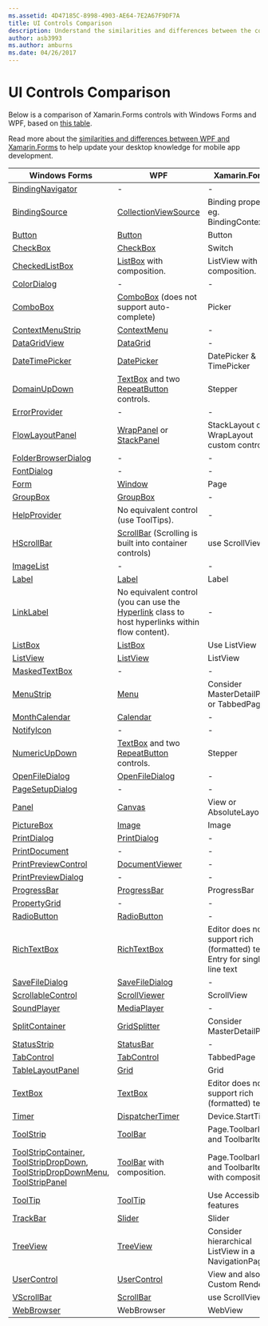 ```yaml
---
ms.assetid: 4D47185C-8998-4903-AE64-7E2A67F9DF7A
title: UI Controls Comparison
description: Understand the similarities and differences between the controls availabe on each platform.
author: asb3993
ms.author: amburns
ms.date: 04/26/2017
---
```

# UI Controls Comparison

Below is a comparison of Xamarin.Forms controls with Windows Forms and WPF,
based on [this table](/dotnet/framework/wpf/advanced/windows-forms-controls-and-equivalent-wpf-controls).

Read more about the [similarities and differences between WPF and Xamarin.Forms](wpf.md)
to help update your desktop knowledge for mobile app development.

|Windows Forms|WPF|Xamarin.Forms|
|--- |--- |--- |
|[BindingNavigator](https://msdn.microsoft.com/library/system.windows.forms.bindingnavigator(v=vs.110).aspx)|-|-|
|[BindingSource](https://msdn.microsoft.com/library/system.windows.forms.bindingsource(v=vs.110).aspx)|[CollectionViewSource](https://msdn.microsoft.com/library/system.windows.data.collectionviewsource(v=vs.110).aspx)|Binding property, eg. BindingContext|
|[Button](https://msdn.microsoft.com/library/system.windows.forms.button(v=vs.110).aspx)|[Button](https://msdn.microsoft.com/library/system.windows.controls.button(v=vs.110).aspx)|Button|
|[CheckBox](https://msdn.microsoft.com/library/system.windows.forms.checkbox(v=vs.110).aspx)|[CheckBox](https://msdn.microsoft.com/library/system.windows.controls.checkbox(v=vs.110).aspx)|Switch|
|[CheckedListBox](https://msdn.microsoft.com/library/system.windows.forms.checkedlistbox(v=vs.110).aspx)|[ListBox](https://msdn.microsoft.com/library/system.windows.controls.listbox(v=vs.110).aspx) with composition.|ListView with composition.|
|[ColorDialog](https://msdn.microsoft.com/library/system.windows.forms.colordialog(v=vs.110).aspx)|-|-|
|[ComboBox](https://msdn.microsoft.com/library/system.windows.forms.combobox(v=vs.110).aspx)|[ComboBox](https://msdn.microsoft.com/library/system.windows.controls.combobox(v=vs.110).aspx) (does not support auto-complete)|Picker|
|[ContextMenuStrip](https://msdn.microsoft.com/library/system.windows.forms.contextmenustrip(v=vs.110).aspx)|[ContextMenu](https://msdn.microsoft.com/library/system.windows.controls.contextmenu(v=vs.110).aspx)|-|
|[DataGridView](https://msdn.microsoft.com/library/system.windows.forms.datagridview(v=vs.110).aspx)|[DataGrid](https://msdn.microsoft.com/library/system.windows.controls.datagrid(v=vs.110).aspx)|-|
|[DateTimePicker](https://msdn.microsoft.com/library/system.windows.forms.datetimepicker(v=vs.110).aspx)|[DatePicker](https://msdn.microsoft.com/library/system.windows.controls.datepicker(v=vs.110).aspx)|DatePicker & TimePicker|
|[DomainUpDown](https://msdn.microsoft.com/library/system.windows.forms.domainupdown(v=vs.110).aspx)|[TextBox](https://msdn.microsoft.com/library/system.windows.controls.textbox(v=vs.110).aspx) and two [RepeatButton](https://msdn.microsoft.com/library/system.windows.controls.primitives.repeatbutton(v=vs.110).aspx) controls.|Stepper|
|[ErrorProvider](https://msdn.microsoft.com/library/system.windows.forms.errorprovider(v=vs.110).aspx)|-|-|
|[FlowLayoutPanel](https://msdn.microsoft.com/library/system.windows.forms.flowlayoutpanel(v=vs.110).aspx)|[WrapPanel](https://msdn.microsoft.com/library/system.windows.controls.wrappanel(v=vs.110).aspx) or [StackPanel](https://msdn.microsoft.com/library/system.windows.controls.stackpanel(v=vs.110).aspx)|StackLayout or WrapLayout custom control|
|[FolderBrowserDialog](https://msdn.microsoft.com/library/system.windows.forms.folderbrowserdialog(v=vs.110).aspx)|-|-|
|[FontDialog](https://msdn.microsoft.com/library/system.windows.forms.fontdialog(v=vs.110).aspx)|-|-|
|[Form](https://msdn.microsoft.com/library/system.windows.forms.form(v=vs.110).aspx)|[Window](https://msdn.microsoft.com/library/system.windows.window(v=vs.110).aspx)|Page|
|[GroupBox](https://msdn.microsoft.com/library/system.windows.forms.groupbox(v=vs.110).aspx)|[GroupBox](https://msdn.microsoft.com/library/system.windows.controls.groupbox(v=vs.110).aspx)|-|
|[HelpProvider](https://msdn.microsoft.com/library/system.windows.forms.helpprovider(v=vs.110).aspx)|No equivalent control (use ToolTips).|-|
|[HScrollBar](https://msdn.microsoft.com/library/system.windows.forms.hscrollbar(v=vs.110).aspx)|[ScrollBar](https://msdn.microsoft.com/library/system.windows.controls.primitives.scrollbar(v=vs.110).aspx) (Scrolling is built into container controls)|use ScrollView|
|[ImageList](https://msdn.microsoft.com/library/system.windows.forms.imagelist(v=vs.110).aspx)|-|-|
|[Label](https://msdn.microsoft.com/library/system.windows.forms.label(v=vs.110).aspx)|[Label](https://msdn.microsoft.com/library/system.windows.controls.label(v=vs.110).aspx)|Label|
|[LinkLabel](https://msdn.microsoft.com/library/system.windows.forms.linklabel(v=vs.110).aspx)|No equivalent control (you can use the [Hyperlink](https://msdn.microsoft.com/library/system.windows.documents.hyperlink(v=vs.110).aspx) class to host hyperlinks within flow content).|-|
|[ListBox](https://msdn.microsoft.com/library/system.windows.forms.listbox(v=vs.110).aspx)|[ListBox](https://msdn.microsoft.com/library/system.windows.controls.listbox(v=vs.110).aspx)|Use ListView|
|[ListView](https://msdn.microsoft.com/library/system.windows.forms.listview(v=vs.110).aspx)|[ListView](https://msdn.microsoft.com/library/system.windows.controls.listview(v=vs.110).aspx)|ListView|
|[MaskedTextBox](https://msdn.microsoft.com/library/system.windows.forms.maskedtextbox(v=vs.110).aspx)|-|-|
|[MenuStrip](https://msdn.microsoft.com/library/system.windows.forms.menustrip(v=vs.110).aspx)|[Menu](https://msdn.microsoft.com/library/system.windows.controls.menu(v=vs.110).aspx)|Consider MasterDetailPage or TabbedPage|
|[MonthCalendar](https://msdn.microsoft.com/library/system.windows.forms.monthcalendar(v=vs.110).aspx)|[Calendar](https://msdn.microsoft.com/library/system.windows.controls.calendar(v=vs.110).aspx)|-|
|[NotifyIcon](https://msdn.microsoft.com/library/system.windows.forms.notifyicon(v=vs.110).aspx)|-|-|
|[NumericUpDown](https://msdn.microsoft.com/library/system.windows.forms.numericupdown(v=vs.110).aspx)|[TextBox](https://msdn.microsoft.com/library/system.windows.controls.textbox(v=vs.110).aspx) and two [RepeatButton](https://msdn.microsoft.com/library/system.windows.controls.primitives.repeatbutton(v=vs.110).aspx) controls.|Stepper|
|[OpenFileDialog](https://msdn.microsoft.com/library/system.windows.forms.openfiledialog(v=vs.110).aspx)|[OpenFileDialog](https://msdn.microsoft.com/library/microsoft.win32.openfiledialog(v=vs.110).aspx)|-|
|[PageSetupDialog](https://msdn.microsoft.com/library/system.windows.forms.pagesetupdialog(v=vs.110).aspx)|-|-|
|[Panel](https://msdn.microsoft.com/library/system.windows.forms.panel(v=vs.110).aspx)|[Canvas](https://msdn.microsoft.com/library/system.windows.controls.canvas(v=vs.110).aspx)|View or AbsoluteLayout|
|[PictureBox](https://msdn.microsoft.com/library/system.windows.forms.picturebox(v=vs.110).aspx)|[Image](https://msdn.microsoft.com/library/system.windows.controls.image(v=vs.110).aspx)|Image|
|[PrintDialog](https://msdn.microsoft.com/library/system.windows.forms.printdialog(v=vs.110).aspx)|[PrintDialog](https://msdn.microsoft.com/library/system.windows.controls.printdialog(v=vs.110).aspx)|-|
|[PrintDocument](https://msdn.microsoft.com/library/system.drawing.printing.printdocument(v=vs.110).aspx)|-|-|
|[PrintPreviewControl](https://msdn.microsoft.com/library/system.windows.forms.printpreviewcontrol(v=vs.110).aspx)|[DocumentViewer](https://msdn.microsoft.com/library/system.windows.controls.documentviewer(v=vs.110).aspx)|-|
|[PrintPreviewDialog](https://msdn.microsoft.com/library/system.windows.forms.printpreviewdialog(v=vs.110).aspx)|-|-|
|[ProgressBar](https://msdn.microsoft.com/library/system.windows.forms.progressbar(v=vs.110).aspx)|[ProgressBar](https://msdn.microsoft.com/library/system.windows.controls.progressbar(v=vs.110).aspx)|ProgressBar|
|[PropertyGrid](https://msdn.microsoft.com/library/system.windows.forms.propertygrid(v=vs.110).aspx)|-|-|
|[RadioButton](https://msdn.microsoft.com/library/system.windows.forms.radiobutton(v=vs.110).aspx)|[RadioButton](https://msdn.microsoft.com/library/system.windows.controls.radiobutton(v=vs.110).aspx)|-|
|[RichTextBox](https://msdn.microsoft.com/library/system.windows.forms.richtextbox(v=vs.110).aspx)|[RichTextBox](https://msdn.microsoft.com/library/system.windows.controls.richtextbox(v=vs.110).aspx)|Editor does not support rich (formatted) text, Entry for single line text|
|[SaveFileDialog](https://msdn.microsoft.com/library/system.windows.forms.savefiledialog(v=vs.110).aspx)|[SaveFileDialog](https://msdn.microsoft.com/library/microsoft.win32.savefiledialog(v=vs.110).aspx)|-|
|[ScrollableControl](https://msdn.microsoft.com/library/system.windows.forms.scrollablecontrol(v=vs.110).aspx)|[ScrollViewer](https://msdn.microsoft.com/library/system.windows.controls.scrollviewer(v=vs.110).aspx)|ScrollView|
|[SoundPlayer](https://msdn.microsoft.com/library/system.media.soundplayer(v=vs.110).aspx)|[MediaPlayer](https://msdn.microsoft.com/library/system.windows.media.mediaplayer(v=vs.110).aspx)|-|
|[SplitContainer](https://msdn.microsoft.com/library/system.windows.forms.splitcontainer(v=vs.110).aspx)|[GridSplitter](https://msdn.microsoft.com/library/system.windows.controls.gridsplitter(v=vs.110).aspx)|Consider MasterDetailPage|
|[StatusStrip](https://msdn.microsoft.com/library/system.windows.forms.statusstrip(v=vs.110).aspx)|[StatusBar](https://msdn.microsoft.com/library/system.windows.controls.primitives.statusbar(v=vs.110).aspx)|-|
|[TabControl](https://msdn.microsoft.com/library/system.windows.forms.tabcontrol(v=vs.110).aspx)|[TabControl](https://msdn.microsoft.com/library/system.windows.controls.tabcontrol(v=vs.110).aspx)|TabbedPage|
|[TableLayoutPanel](https://msdn.microsoft.com/library/system.windows.forms.tablelayoutpanel(v=vs.110).aspx)|[Grid](https://msdn.microsoft.com/library/system.windows.controls.grid(v=vs.110).aspx)|Grid|
|[TextBox](https://msdn.microsoft.com/library/system.windows.forms.textbox(v=vs.110).aspx)|[TextBox](https://msdn.microsoft.com/library/system.windows.controls.textbox(v=vs.110).aspx)|Editor does not support rich (formatted) text|
|[Timer](https://msdn.microsoft.com/library/system.windows.forms.timer(v=vs.110).aspx)|[DispatcherTimer](https://msdn.microsoft.com/library/system.windows.threading.dispatchertimer(v=vs.110).aspx)|Device.StartTime()|
|[ToolStrip](https://msdn.microsoft.com/library/system.windows.forms.toolstrip(v=vs.110).aspx)|[ToolBar](https://msdn.microsoft.com/library/system.windows.controls.toolbar(v=vs.110).aspx)|Page.ToolbarItems and ToolbarItem|
|[ToolStripContainer](https://msdn.microsoft.com/library/system.windows.forms.toolstripcontainer(v=vs.110).aspx), [ToolStripDropDown](https://msdn.microsoft.com/library/system.windows.forms.toolstripdropdown(v=vs.110).aspx), [ToolStripDropDownMenu](https://msdn.microsoft.com/library/system.windows.forms.toolstripdropdownmenu(v=vs.110).aspx), [ToolStripPanel](https://msdn.microsoft.com/library/system.windows.forms.toolstrippanel(v=vs.110).aspx)|[ToolBar](https://msdn.microsoft.com/library/system.windows.controls.toolbar(v=vs.110).aspx) with composition.|Page.ToolbarItems and ToolbarItem with composition|
|[ToolTip](https://msdn.microsoft.com/library/system.windows.forms.tooltip(v=vs.110).aspx)|[ToolTip](https://msdn.microsoft.com/library/system.windows.controls.tooltip(v=vs.110).aspx)|Use Accessibility features|
|[TrackBar](https://msdn.microsoft.com/library/system.windows.forms.trackbar(v=vs.110).aspx)|[Slider](https://msdn.microsoft.com/library/system.windows.controls.slider(v=vs.110).aspx)|Slider|
|[TreeView](https://msdn.microsoft.com/library/system.windows.forms.treeview(v=vs.110).aspx)|[TreeView](https://msdn.microsoft.com/library/system.windows.controls.treeview(v=vs.110).aspx)|Consider hierarchical ListView in a NavigationPage|
|[UserControl](https://msdn.microsoft.com/library/system.windows.forms.usercontrol(v=vs.110).aspx)|[UserControl](https://msdn.microsoft.com/library/system.windows.controls.usercontrol(v=vs.110).aspx)|View and also Custom Renderers|
|[VScrollBar](https://msdn.microsoft.com/library/system.windows.forms.vscrollbar(v=vs.110).aspx)|[ScrollBar](https://msdn.microsoft.com/library/system.windows.controls.primitives.scrollbar(v=vs.110).aspx)|use ScrollView|
|[WebBrowser](https://msdn.microsoft.com/library/system.windows.forms.webbrowser(v=vs.110).aspx)|WebBrowser|WebView|
